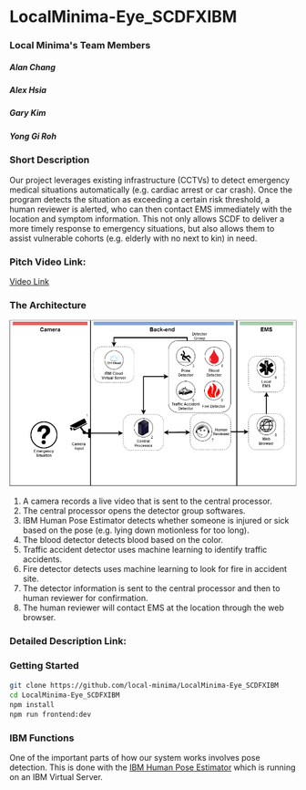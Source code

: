 # LocalMinima-Eye_SCDFXIBM

### Local Minima's Team Members
##### Alan Chang
##### Alex Hsia
##### Gary Kim
##### Yong Gi Roh

### Short Description
Our project leverages existing infrastructure (CCTVs) to detect emergency medical situations automatically (e.g. cardiac arrest or car crash). Once the program detects the situation as exceeding a certain risk threshold, a human reviewer is alerted, who can then contact EMS immediately with the location and symptom information. This not only allows SCDF to deliver a more timely response to emergency situations, but also allows them to assist vulnerable cohorts (e.g. elderly with no next to kin) in need.

### Pitch Video Link: 
[Video Link](https://youtube.com)

### The Architecture

![Our Project's Architecture](docs/Project_Architecture_Final_v4.png)
1. A camera records a live video that is sent to the central processor.
2. The central processor opens the detector group softwares.
3. IBM Human Pose Estimator detects whether someone is injured or sick based on the pose (e.g. lying down motionless for too long).
4. The blood detector detects blood based on the color.
5. Traffic accident detector uses machine learning to identify traffic accidents.
6. Fire detector detects uses machine learning to look for fire in accident site.
7. The detector information is sent to the central processor and then to human reviewer for confirmation.
8. The human reviewer will contact EMS at the location through the web browser.

### Detailed Description Link: 

### Getting Started

```bash
git clone https://github.com/local-minima/LocalMinima-Eye_SCDFXIBM
cd LocalMinima-Eye_SCDFXIBM
npm install
npm run frontend:dev
```

### IBM Functions

One of the important parts of how our system works involves pose detection. This is done with the [IBM Human Pose Estimator](https://github.com/IBM/MAX-Human-Pose-Estimator) which is running on an IBM Virtual Server.
